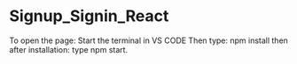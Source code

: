 # Signup_Signin_React
To open the page:
Start the terminal in VS CODE
Then type:
npm install
then after installation:
type npm start.
